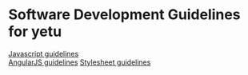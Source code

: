 # Software Development Guidelines for yetu

[Javascript guidelines](javascript-guidelines.md)  
[AngularJS guidelines](angularjs-guidelines.md)
[Stylesheet guidelines](stylesheet-guidelines.md)

